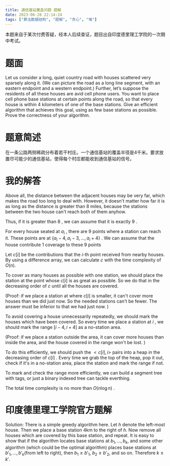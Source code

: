 ```yaml
---
title: 通信基站覆盖问题 题解
date: 2023-06-28 22:14:24
tags: ["算法数据结构", "题解", "贪心", "堆"]
---
```


本题来自于某次付费答疑，经本人后续查证，题目出自印度德里理工学院的一次期中考试。

# 题面

Let us consider a long, quiet country road with houses scattered very sparsely along it. (We can picture the road as a long line segment, with an eastern endpoint and a western endpoint.) Further, let’s suppose the residents of all these houses are avid cell phone users. You want to place cell phone base stations at certain points along the road, so that every house is within 4 kilometers of one of the base stations. Give an efficient algorithm that achieves this goal, using as few base stations as possible. Prove the correctness of your algorithm.

# 题意简述

在一条公路两侧稀疏分布着若干村庄。一个通信基站的覆盖半径是4千米。要求放置尽可能少的通信基站，使得每个村庄都能收到通信基站的信号。

# 我的解答

Above all, the distance between the adjacent houses may be very far, which makes the road too long to deal with. However, it doesn't matter how far it is as long as the distance is greater than $8$ miles, because the stations between the two house can't reach both of them anyhow.

Thus, if it is greater than $8$ , we can assume that it is exactly $9$ .

For every house seated at $a_i$ , there are $9$ points where a station can reach it. These points are at $\{a_{i}-4,a_{i}-3,...,a_{i}+4\}$ . We can assume that the house contribute $1$ coverage to these $9$ points

Let $c[i]$ be the contributions that the $i$-th point received from nearby houses. By using a difference array, we can calculate $c$ with the time complexity of $O(n)$. 

To cover as many houses as possible with one station, we should place the station at the point whose $c[i]$ is as great as possible. So we do that in the decreasing order of $c$ until all the houses are covered.

(Proof: if we place a station at where $c[i]$ is smaller, it can't cover more houses than we did just now. So the needed stations can't be fewer. The answer must be inferior to that we had just now. )

To avoid covering a house unnecessarily repeatedly, we should mark the houses which have been covered. So every time we place a station at $i$ , we should mark the range $[i-4,i+4]$ as a no-station area.

(Proof: if we place a station outside the area, it can cover more houses than inside the area, and the house covered in the range won't be lost. )

To do this efficiently, we should push the $<c[i],i>$ pairs into a heap in the decreasing order of $c[i]$ . Every time we grab the top of the heap, pop it out, check if it's in a no-station area, place the station and mark the range if not.

To mark and check the range more efficiently, we can build a segment tree with tags, or just a binary indexed tree can tackle everthing.

The total time complexity is no more than $O(n\log n)$ .

# 印度德里理工学院官方题解

Solution: There is a simple greedy algorithm here. Let $h$ denote the left-most house. Then we place a base station 4km to the right of $h$. Now remove all houses
which are covered by this base station, and repeat. It is easy to show that if the algorithm locates base stations at $b_1, . . . , b_k$, and some other algorithm (which could be the optimal algorithm) places base stations at $b'_1,...,b'_k$(from left to right), then $b_1 \ge b'_1$, $b_2 \ge b'_2$, and so on. Therefore $k ≤ k'$.
